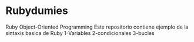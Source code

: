 # Rubydumies
Ruby Object-Oriented Programming 
Este repositorio contiene ejemplo de la sintaxis basica de Ruby
1-Variables
2-condicionales
3-bucles
